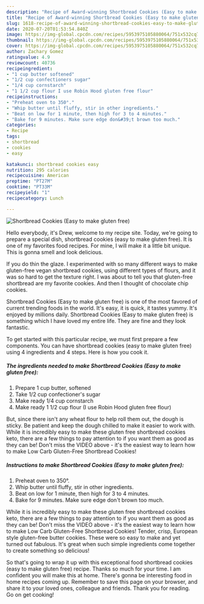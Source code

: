 ```yaml
---
description: "Recipe of Award-winning Shortbread Cookies (Easy to make gluten free)"
title: "Recipe of Award-winning Shortbread Cookies (Easy to make gluten free)"
slug: 1618-recipe-of-award-winning-shortbread-cookies-easy-to-make-gluten-free
date: 2020-07-20T01:53:54.840Z
image: https://img-global.cpcdn.com/recipes/5953975105880064/751x532cq70/shortbread-cookies-easy-to-make-gluten-free-recipe-main-photo.jpg
thumbnail: https://img-global.cpcdn.com/recipes/5953975105880064/751x532cq70/shortbread-cookies-easy-to-make-gluten-free-recipe-main-photo.jpg
cover: https://img-global.cpcdn.com/recipes/5953975105880064/751x532cq70/shortbread-cookies-easy-to-make-gluten-free-recipe-main-photo.jpg
author: Zachary Gomez
ratingvalue: 4.9
reviewcount: 40736
recipeingredient:
- "1 cup butter softened"
- "1/2 cup confectioners sugar"
- "1/4 cup cornstarch"
- "1 1/2 cup flour I use Robin Hood gluten free flour"
recipeinstructions:
- "Preheat oven to 350°."
- "Whip butter until fluffy, stir in other ingredients."
- "Beat on low for 1 minute, then high for 3 to 4 minutes."
- "Bake for 9 minutes. Make sure edge don&#39;t brown too much."
categories:
- Recipe
tags:
- shortbread
- cookies
- easy

katakunci: shortbread cookies easy 
nutrition: 295 calories
recipecuisine: American
preptime: "PT27M"
cooktime: "PT33M"
recipeyield: "1"
recipecategory: Lunch

---
```



![Shortbread Cookies (Easy to make gluten free)](https://img-global.cpcdn.com/recipes/5953975105880064/751x532cq70/shortbread-cookies-easy-to-make-gluten-free-recipe-main-photo.jpg)

Hello everybody, it's Drew, welcome to my recipe site. Today, we're going to prepare a special dish, shortbread cookies (easy to make gluten free). It is one of my favorites food recipes. For mine, I will make it a little bit unique. This is gonna smell and look delicious.

If you do thin the glaze. I experimented with so many different ways to make gluten-free vegan shortbread cookies, using different types of flours, and it was so hard to get the texture right. I was about to tell you that gluten-free shortbread are my favorite cookies. And then I thought of chocolate chip cookies.

Shortbread Cookies (Easy to make gluten free) is one of the most favored of current trending foods in the world. It's easy, it is quick, it tastes yummy. It's enjoyed by millions daily. Shortbread Cookies (Easy to make gluten free) is something which I have loved my entire life. They are fine and they look fantastic.


To get started with this particular recipe, we must first prepare a few components. You can have shortbread cookies (easy to make gluten free) using 4 ingredients and 4 steps. Here is how you cook it.

<!--inarticleads1-->

##### The ingredients needed to make Shortbread Cookies (Easy to make gluten free):

1. Prepare 1 cup butter, softened
1. Take 1/2 cup confectioner&#39;s sugar
1. Make ready 1/4 cup cornstarch
1. Make ready 1 1/2 cup flour (I use Robin Hood gluten free flour)


But, since there isn&#39;t any wheat flour to help roll them out, the dough is sticky. Be patient and keep the dough chilled to make it easier to work with. While it is incredibly easy to make these gluten free shortbread cookies keto, there are a few things to pay attention to if you want them as good as they can be! Don&#39;t miss the VIDEO above - it&#39;s the easiest way to learn how to make Low Carb Gluten-Free Shortbread Cookies! 

<!--inarticleads2-->

##### Instructions to make Shortbread Cookies (Easy to make gluten free):

1. Preheat oven to 350°.
1. Whip butter until fluffy, stir in other ingredients.
1. Beat on low for 1 minute, then high for 3 to 4 minutes.
1. Bake for 9 minutes. Make sure edge don&#39;t brown too much.


While it is incredibly easy to make these gluten free shortbread cookies keto, there are a few things to pay attention to if you want them as good as they can be! Don&#39;t miss the VIDEO above - it&#39;s the easiest way to learn how to make Low Carb Gluten-Free Shortbread Cookies! Tender, crisp, European style gluten-free butter cookies. These were so easy to make and yet turned out fabulous. It&#39;s great when such simple ingredients come together to create something so delicious! 

So that's going to wrap it up with this exceptional food shortbread cookies (easy to make gluten free) recipe. Thanks so much for your time. I am confident you will make this at home. There's gonna be interesting food in home recipes coming up. Remember to save this page on your browser, and share it to your loved ones, colleague and friends. Thank you for reading. Go on get cooking!
